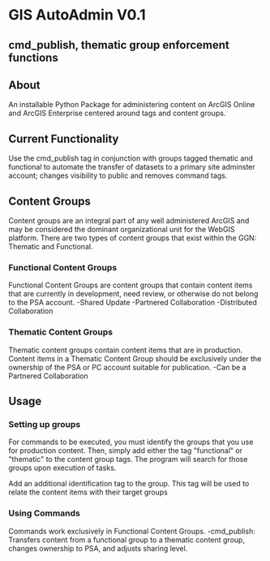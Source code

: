 #  GIS AutoAdmin V0.1
## cmd_publish, thematic group enforcement functions

## About
An installable Python Package for administering content on ArcGIS Online and ArcGIS Enterprise centered around tags and content groups.  

## Current Functionality
Use the cmd_publish tag in conjunction with groups tagged thematic and functional to automate the transfer of datasets to a primary site adminster account; changes visibility to public and removes command tags.  

## Content Groups
Content groups are an integral part of any well administered ArcGIS and may be considered the dominant organizational unit for the WebGIS platform. There are two types of content groups that exist within the GGN: Thematic and Functional. 

### Functional Content Groups
Functional Content Groups are content groups that contain content items that are currently in development, need review, or otherwise do not belong to the PSA account. 
-Shared Update
-Partnered Collaboration
-Distributed Collaboration

### Thematic Content Groups
Thematic content groups contain content items that are in production. Content items in a Thematic Content Group should be exclusively under the ownership of the PSA or PC account suitable for publication.
-Can be a Partnered Collaboration

## Usage
### Setting up groups
For commands to be executed, you must identify the groups that you use for production content. Then, simply add either the tag "functional" or "thematic" to the content group tags. The program will search for those groups upon execution of tasks.

Add an additional identification tag to the group. This tag will be used to relate the content items with their target groups

### Using Commands
Commands work exclusively in Functional Content Groups. 
-cmd_publish: Transfers content from a functional group to a thematic content group, changes ownership to PSA, and adjusts sharing level. 
